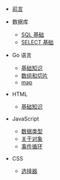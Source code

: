 - [前言](/)
- 数据库
  
   - [SQL 基础](MySQL/SQL)
   - [SELECT 基础](MySQL/SELECT)
- Go 语言
   - [基础知识](Go/index.md)
   - [数组和切片](Go/Arrary.md)
   - [map](Go/Map.md)
- HTML
  
   - [基础知识](HTML/index)
- JavaScript
  
   - [数据类型](JavaScript/data-type)
   - [关于对象](JavaScript/Object)
   - [事件循环](JavaScript/event-loop)
- CSS
   - [选择器](CSS/Selector)



